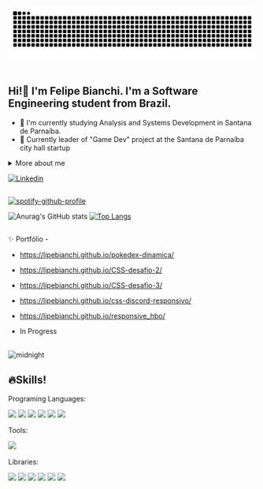 <picture>
  <source media="(prefers-color-scheme: dark)" srcset="https://raw.githubusercontent.com/lipebianchi/lipebianchi/output/github-contribution-grid-snake-dark.svg">
  <source media="(prefers-color-scheme: light)" srcset="https://raw.githubusercontent.com/lipebianchi/lipebianchi/output/github-contribution-grid-snake.svg">
  <img alt="github contribution grid snake animation" src="https://raw.githubusercontent.com/lipebianchi/lipebianchi/output/github-contribution-grid-snake.svg">
</picture>
<br><br>

## Hi!👋 I'm Felipe Bianchi. I'm a Software Engineering student from Brazil.

* 📔 I'm currently studying Analysis and Systems Development in Santana de Parnaíba.
* 🥇 Currently leader of "Game Dev" project at the Santana de Parnaíba city hall startup

<details>
  <summary>More about me</summary><br>
    - 🌳 I am 20 years old, currently living in Brazil. I have an intermediate level of English and experience with: Python, HTML, CSS, Javascript, Git, Unity and Game Development.
  <br><br>
    - 🎮 I am passionate about games and studying. The style of game I like most is Soulslike, I really like platinum games, doing as much as I can in games! My best area in studies is programming and mathematics, I always study and try to be as connected as possible to new technologies.
</details>


[![Linkedin](https://img.shields.io/badge/LinkedIn-0077B5?style=for-the-badge&logo=linkedin&logoColor=white)](https://www.linkedin.com/in/felipe-mendes-bianchi-76a581258/)

##

[![spotify-github-profile](https://spotify-github-profile.kittinanx.com/api/view?uid=31kjx7hft4g47h4sni3lvooczz6e&cover_image=true&theme=default&show_offline=false&background_color=121212&interchange=true)](https://github.com/kittinan/spotify-github-profile)

![Anurag's GitHub stats](https://github-readme-stats.vercel.app/api?username=lipebianchi&show_icons=true&theme=radical)
[![Top Langs](https://github-readme-stats.vercel.app/api/top-langs/?username=lipebianchi&show_icons=true&theme=radical)](https://github.com/anuraghazra/github-readme-stats)

##

✨ Portfólio -

 - https://lipebianchi.github.io/pokedex-dinamica/<br>

 - https://lipebianchi.github.io/CSS-desafio-2/<br>

 - https://lipebianchi.github.io/CSS-desafio-3/<br>

 - https://lipebianchi.github.io/css-discord-responsivo/<br>

 - https://lipebianchi.github.io/responsive_hbo/<br>
 
 - In Progress<br><br>

![midnight](https://github.com/user-attachments/assets/d9fe2fdd-fd68-48f9-b743-590fbecd6396)


## 🔥Skills!

Programing Languages:

<div style="display: inline-block">
  <img src="https://cdn.jsdelivr.net/gh/devicons/devicon@latest/icons/javascript/javascript-original.svg" width="40px"/>
  <img src="https://cdn.jsdelivr.net/gh/devicons/devicon@latest/icons/html5/html5-original.svg" width="40px"/>
  <img src="https://cdn.jsdelivr.net/gh/devicons/devicon@latest/icons/css3/css3-original.svg" width="40px"/>
  <img src="https://cdn.jsdelivr.net/gh/devicons/devicon@latest/icons/python/python-original.svg" width="40px" />
  <img src="https://cdn.jsdelivr.net/gh/devicons/devicon@latest/icons/c/c-original.svg" width="40px"/>
  <img src="https://cdn.jsdelivr.net/gh/devicons/devicon@latest/icons/csharp/csharp-original.svg" width="40px" />
</div><br>

Tools:

<div style="display: inline-block";>
  <img src="https://cdn.jsdelivr.net/gh/devicons/devicon@latest/icons/vscode/vscode-original.svg" width="40px"/>
</div><br>

Libraries:

<div style="display: inline-block">
  <img src="https://cdn.jsdelivr.net/gh/devicons/devicon@latest/icons/selenium/selenium-original.svg" width="40px"/>
  <img src="https://cdn.jsdelivr.net/gh/devicons/devicon@latest/icons/matplotlib/matplotlib-original.svg" width="40px"/>
  <img src="https://cdn.jsdelivr.net/gh/devicons/devicon@latest/icons/numpy/numpy-original.svg" width="40px"/>
  <img src="https://cdn.jsdelivr.net/gh/devicons/devicon@latest/icons/django/django-plain.svg" width="40px"/>
  <img src="https://cdn.jsdelivr.net/gh/devicons/devicon@latest/icons/flask/flask-original.svg" width="40px"/>
  <img src="https://cdn.jsdelivr.net/gh/devicons/devicon@latest/icons/pandas/pandas-original.svg" width="40px"/>
</div>

